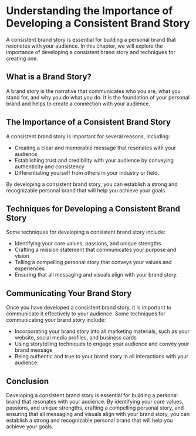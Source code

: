 Understanding the Importance of Developing a Consistent Brand Story
===================================================================================================================

A consistent brand story is essential for building a personal brand that resonates with your audience. In this chapter, we will explore the importance of developing a consistent brand story and techniques for creating one.

What is a Brand Story?
----------------------

A brand story is the narrative that communicates who you are, what you stand for, and why you do what you do. It is the foundation of your personal brand and helps to create a connection with your audience.

The Importance of a Consistent Brand Story
------------------------------------------

A consistent brand story is important for several reasons, including:

* Creating a clear and memorable message that resonates with your audience
* Establishing trust and credibility with your audience by conveying authenticity and consistency
* Differentiating yourself from others in your industry or field.

By developing a consistent brand story, you can establish a strong and recognizable personal brand that will help you achieve your goals.

Techniques for Developing a Consistent Brand Story
--------------------------------------------------

Some techniques for developing a consistent brand story include:

* Identifying your core values, passions, and unique strengths
* Crafting a mission statement that communicates your purpose and vision
* Telling a compelling personal story that conveys your values and experiences
* Ensuring that all messaging and visuals align with your brand story.

Communicating Your Brand Story
------------------------------

Once you have developed a consistent brand story, it is important to communicate it effectively to your audience. Some techniques for communicating your brand story include:

* Incorporating your brand story into all marketing materials, such as your website, social media profiles, and business cards
* Using storytelling techniques to engage your audience and convey your brand message
* Being authentic and true to your brand story in all interactions with your audience.

Conclusion
----------

Developing a consistent brand story is essential for building a personal brand that resonates with your audience. By identifying your core values, passions, and unique strengths, crafting a compelling personal story, and ensuring that all messaging and visuals align with your brand story, you can establish a strong and recognizable personal brand that will help you achieve your goals.
